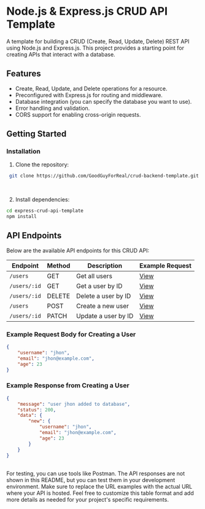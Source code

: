# Node.js & Express.js CRUD API Template

A template for building a CRUD (Create, Read, Update, Delete) REST API using Node.js and Express.js. This project provides a starting point for creating APIs that interact with a database.

## Features

- Create, Read, Update, and Delete operations for a resource.
- Preconfigured with Express.js for routing and middleware.
- Database integration (you can specify the database you want to use).
- Error handling and validation.
- CORS support for enabling cross-origin requests.

## Getting Started

### Installation

1. Clone the repository:
 ```bash
  git clone https://github.com/GoodGuyForReal/crud-backend-template.git
  ```

<br>
   
2. Install dependencies:
 ```bash
cd express-crud-api-template
npm install
 ```


## API Endpoints

Below are the available API endpoints for this CRUD API:

| Endpoint             | Method | Description                 | Example Request                                        |
| --------------------  | ------ | ---------------------------- | ------------------------------------------------------ |
| `/users`             | GET    | Get all users               | [View](http://localhost:5000/users)                    |
| `/users/:id`         | GET    | Get a user by ID            | [View](http://localhost:5000/users/3)                  |
| `/users/:id`         | DELETE | Delete a user by ID         | [View](http://localhost:5000/users/8)                  |
| `/users`             | POST   | Create a new user           | [View](http://localhost:5000/users)                    |
| `/users/:id`         | PATCH  | Update a user by ID         | [View](http://localhost:5000/users/3)                  |

### Example Request Body for Creating a User

```json
{
    "username": "jhon",
    "email": "jhon@example.com",
    "age": 23
}
````
### Example Response from Creating a User
```json
{
    "message": "user jhon added to database",
    "status": 200,
    "data": {
        "new": {
            "username": "jhon",
            "email": "jhon@example.com",
            "age": 23
        }
    }
}
````
<br>
For testing, you can use tools like Postman. The API responses are not shown in this README, but you can test them in your development environment.
Make sure to replace the URL examples with the actual URL where your API is hosted.
Feel free to customize this table format and add more details as needed for your project's specific requirements.
